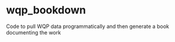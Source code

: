 # wqp_bookdown
Code to pull WQP data programmatically and then generate a book documenting the work
